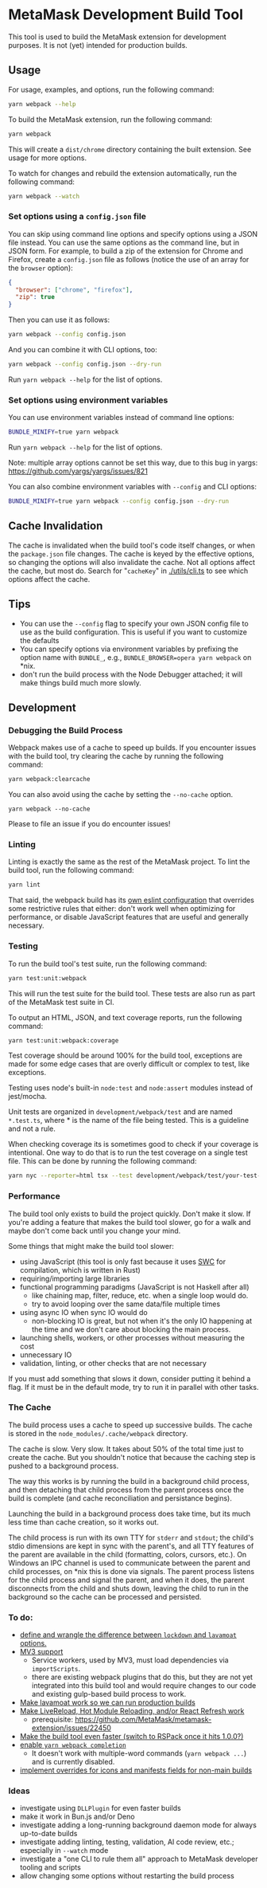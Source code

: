 # MetaMask Development Build Tool

This tool is used to build the MetaMask extension for development purposes. It is not (yet) intended for production builds.

## Usage

For usage, examples, and options, run the following command:

```bash
yarn webpack --help
```

To build the MetaMask extension, run the following command:

```bash
yarn webpack
```

This will create a `dist/chrome` directory containing the built extension. See usage for more options.

To watch for changes and rebuild the extension automatically, run the following command:

```bash
yarn webpack --watch
```

### Set options using a `config.json` file

You can skip using command line options and specify options using a JSON file
instead. You can use the same options as the command line, but in JSON form. For
example, to build a zip of the extension for Chrome and Firefox, create a
`config.json` file as follows (notice the use of an array for the `browser`
option):

```json
{
  "browser": ["chrome", "firefox"],
  "zip": true
}
```

Then you can use it as follows:

```bash
yarn webpack --config config.json
```

And you can combine it with CLI options, too:

```bash
yarn webpack --config config.json --dry-run
```

Run `yarn webpack --help` for the list of options.

### Set options using environment variables

You can use environment variables instead of command line options:

```bash
BUNDLE_MINIFY=true yarn webpack
```

Run `yarn webpack --help` for the list of options.

Note: multiple array options cannot be set this way, due to this bug in yargs: https://github.com/yargs/yargs/issues/821

You can also combine environment variables with `--config` and CLI options:

```bash
BUNDLE_MINIFY=true yarn webpack --config config.json --dry-run
```

## Cache Invalidation

The cache is invalidated when the build tool's code itself changes, or when the `package.json` file changes. The cache
is keyed by the effective options, so changing the options will also invalidate the cache. Not all options affect
the cache, but most do. Search for "`cacheKey`" in [./utils/cli.ts](./utils/cli.ts) to see which options affect the cache.

## Tips

- You can use the `--config` flag to specify your own JSON config file to use as the build configuration. This is useful
  if you want to customize the defaults
- You can specify options via environment variables by prefixing the option name with `BUNDLE_`, e.g.,
  `BUNDLE_BROWSER=opera yarn webpack` on \*nix.
- don't run the build process with the Node Debugger attached; it will make things build much more slowly.

## Development

### Debugging the Build Process

Webpack makes use of a cache to speed up builds. If you encounter issues with the build tool, try clearing the cache by
running the following command:

```bash
yarn webpack:clearcache
```

You can also avoid using the cache by setting the `--no-cache` option.

```
yarn webpack --no-cache
```

Please to file an issue if you do encounter issues!

### Linting

Linting is exactly the same as the rest of the MetaMask project. To lint the build tool, run the following command:

```bash
yarn lint
```

That said, the webpack build has its [own eslint configuration](./.eslintrc.js) that overrides some restrictive rules
that either: don't work well when optimizing for performance, or disable JavaScript features that are useful and
generally necessary.

### Testing

To run the build tool's test suite, run the following command:

```bash
yarn test:unit:webpack
```

This will run the test suite for the build tool. These tests are also run as part of the MetaMask test suite in CI.

To output an HTML, JSON, and text coverage reports, run the following command:

```bash
yarn test:unit:webpack:coverage
```

Test coverage should be around 100% for the build tool, exceptions are made for some edge cases that are overly
difficult or complex to test, like exceptions.

Testing uses node's built-in `node:test` and `node:assert` modules instead of jest/mocha.

Unit tests are organized in `development/webpack/test` and are named `*.test.ts`, where \* is the name of the file being
tested. This is a guideline and not a rule.

When checking coverage its is sometimes good to check if your coverage is intentional. One way to do that is to run the
test coverage on a single test file. This can be done by running the following command:

```bash
yarn nyc --reporter=html tsx --test development/webpack/test/your-test-file.test.ts
```

### Performance

The build tool only exists to build the project quickly. Don't make it slow. If you're adding a feature that makes the
build tool slower, go for a walk and maybe don't come back until you change your mind.

Some things that might make the build tool slower:

- using JavaScript (this tool is only fast because it uses [SWC](https://swc.rs/) for compilation, which is written in
  Rust)
- requiring/importing large libraries
- functional programming paradigms (JavaScript is not Haskell after all)
  - like chaining map, filter, reduce, etc. when a single loop would do.
  - try to avoid looping over the same data/file multiple times
- using async IO when sync IO would do
  - non-blocking IO is great, but not when it's the only IO happening at the time and we don't care about blocking the
    main process.
- launching shells, workers, or other processes without measuring the cost
- unnecessary IO
- validation, linting, or other checks that are not necessary

If you must add something that slows it down, consider putting it behind a flag. If it must be in the default mode, try
to run it in parallel with other tasks.

### The Cache

The build process uses a cache to speed up successive builds. The cache is stored in the `node_modules/.cache/webpack`
directory.

The cache is slow. Very slow. It takes about 50% of the total time just to create the cache. But you shouldn't notice
that because the caching step is pushed to a background process.

The way this works is by running the build in a background child process, and then detaching that child process from the
parent process once the build is complete (and cache reconciliation and persistance begins).

Launching the build in a background process does take time, but its much less time than cache creation, so it works out.

The child process is run with its own TTY for `stderr` and `stdout`; the child's stdio dimensions are kept in sync with
the parent's, and all TTY features of the parent are available in the child (formatting, colors, cursors, etc.). On
Windows an IPC channel is used to communicate between the parent and child processes, on \*nix this is done via signals.
The parent process listens for the child process and signal the parent, and when it does, the parent disconnects from
the child and shuts down, leaving the child to run in the background so the cache can be processed and persisted.

### To do:

- [define and wrangle the difference between `lockdown` and `lavamoat` options.](https://github.com/MetaMask/metamask-extension/issues/26254)
- [MV3 support](https://github.com/MetaMask/metamask-extension/issues/26255)
  - Service workers, used by MV3, must load dependencies via `importScripts`.
  - there are existing webpack plugins that do this, but they are not yet integrated into this build tool and would
    require changes to our code and existing gulp-based build process to work.
- [Make lavamoat work so we can run production builds](https://github.com/MetaMask/metamask-extension/issues/26256)
- [Make LiveReload, Hot Module Reloading, and/or React Refresh work](https://github.com/MetaMask/metamask-extension/issues/26257)
  - prerequisite: https://github.com/MetaMask/metamask-extension/issues/22450
- [Make the build tool even faster (switch to RSPack once it hits 1.0.0?)](https://github.com/MetaMask/metamask-extension/issues/26258)
- [enable `yarn webpack completion`](https://github.com/MetaMask/metamask-extension/issues/26259)
  - It doesn't work with multiple-word commands (`yarn webpack ...`) and is currently disabled.
- [implement overrides for icons and manifests fields for non-main builds](https://github.com/MetaMask/metamask-extension/issues/26260)

### Ideas

- investigate using `DLLPlugin` for even faster builds
- make it work in Bun.js and/or Deno
- investigate adding a long-running background daemon mode for always up-to-date builds
- investigate adding linting, testing, validation, AI code review, etc.; especially in `--watch` mode
- investigate a "one CLI to rule them all" approach to MetaMask developer tooling and scripts
- allow changing some options without restarting the build process
